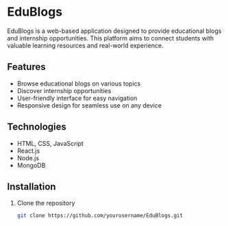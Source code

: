 # EduBlogs

EduBlogs is a web-based application designed to provide educational blogs and internship opportunities. This platform aims to connect students with valuable learning resources and real-world experience.

## Features

- Browse educational blogs on various topics
- Discover internship opportunities
- User-friendly interface for easy navigation
- Responsive design for seamless use on any device

## Technologies

- HTML, CSS, JavaScript
- React.js
- Node.js
- MongoDB

## Installation

1. Clone the repository

   ```bash
   git clone https://github.com/yourusername/EduBlogs.git
   ```
